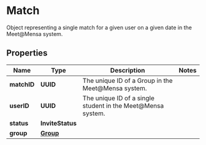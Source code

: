 

# Match

Object representing a single match for a given user on a given date in the Meet@Mensa system.

## Properties

| Name | Type | Description | Notes |
|------------ | ------------- | ------------- | -------------|
|**matchID** | **UUID** | The unique ID of a Group in the Meet@Mensa system. |  |
|**userID** | **UUID** | The unique ID of a single student in the Meet@Mensa system. |  |
|**status** | **InviteStatus** |  |  |
|**group** | [**Group**](Group.md) |  |  |



